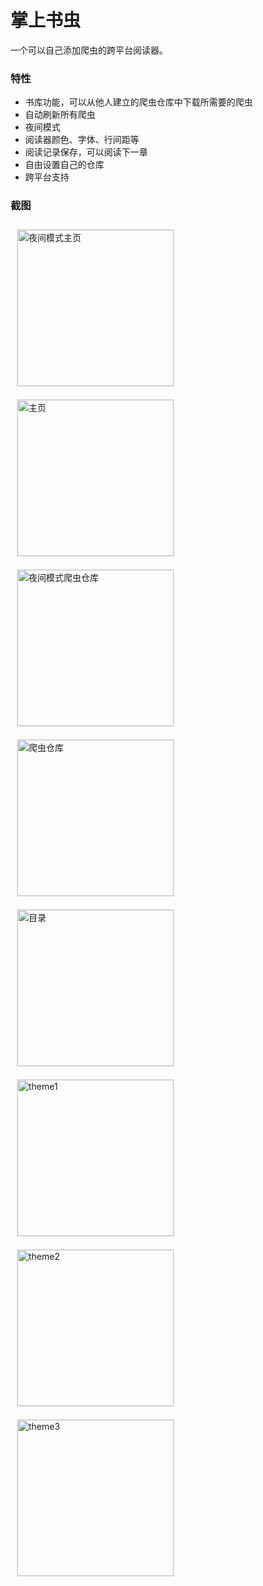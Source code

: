 # 掌上书虫

一个可以自己添加爬虫的跨平台阅读器。

### 特性

- 书库功能，可以从他人建立的爬虫仓库中下载所需要的爬虫
- 自动刷新所有爬虫
- 夜间模式
- 阅读器颜色、字体、行间距等
- 阅读记录保存，可以阅读下一章
- 自由设置自己的仓库
- 跨平台支持

### 截图

<img src="https://raw.githubusercontent.com/InfiniteXyy/spreader/master/screenshots/sc1.PNG" alt="夜间模式主页" width="250" style="margin: 10px; border: 1px solid #eaeaea"/>
<img src="https://raw.githubusercontent.com/InfiniteXyy/spreader/master/screenshots/sc2.PNG" alt="主页" width="250" style="margin: 10px; border: 1px solid #eaeaea"/>
<img src="https://raw.githubusercontent.com/InfiniteXyy/spreader/master/screenshots/sc4.PNG" alt="夜间模式爬虫仓库" width="250" style="margin: 10px; border: 1px solid #eaeaea"/>
<img src="https://raw.githubusercontent.com/InfiniteXyy/spreader/master/screenshots/sc3.PNG" alt="爬虫仓库" width="250" style="margin: 10px; border: 1px solid #eaeaea"/>
<img src="https://raw.githubusercontent.com/InfiniteXyy/spreader/master/screenshots/sc5.PNG" alt="目录" width="250" style="margin: 10px; border: 1px solid #eaeaea"/>
<img src="https://raw.githubusercontent.com/InfiniteXyy/spreader/master/screenshots/sc6.PNG" alt="theme1" width="250" style="margin: 10px; border: 1px solid #eaeaea"/>
<img src="https://raw.githubusercontent.com/InfiniteXyy/spreader/master/screenshots/sc7.PNG" alt="theme2" width="250" style="margin: 10px; border: 1px solid #eaeaea"/>
<img src="https://raw.githubusercontent.com/InfiniteXyy/spreader/master/screenshots/sc8.PNG" alt="theme3" width="250" style="margin: 10px; border: 1px solid #eaeaea"/>
